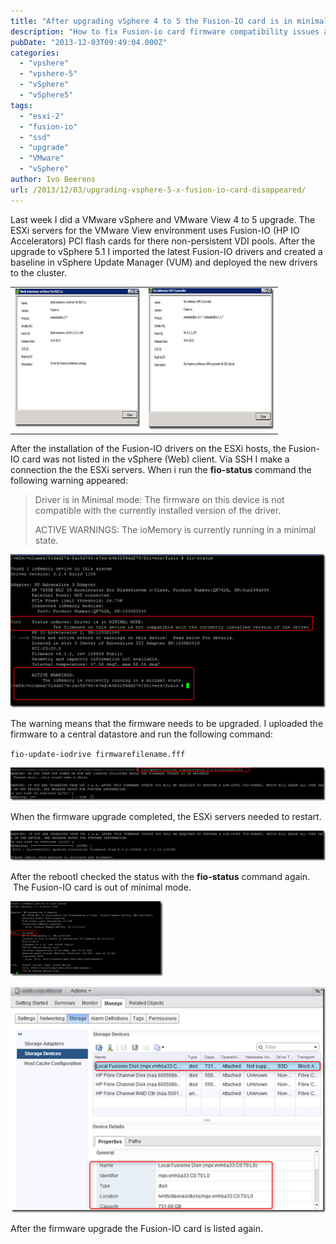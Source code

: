 ```yaml
---
title: "After upgrading vSphere 4 to 5 the Fusion-IO card is in minimal mode"
description: "How to fix Fusion-io card firmware compatibility issues after vSphere 5 upgrade."
pubDate: "2013-12-03T09:49:04.000Z"
categories: 
  - "vpshere"
  - "vpshere-5"
  - "vSphere"
  - "vSphere5"
tags: 
  - "esxi-2"
  - "fusion-io"
  - "ssd"
  - "upgrade"
  - "VMware"
  - "vSphere"
author: Ivo Beerens
url: /2013/12/03/upgrading-vsphere-5-x-fusion-io-card-disappeared/
---
```


Last week I did a VMware vSphere and VMware View 4 to 5 upgrade. The ESXi servers for the VMware View environment uses Fusion-IO (HP IO Accelerators) PCI flash cards for there non-persistent VDI pools. After the upgrade to vSphere 5.1 I imported the latest Fusion-IO drivers and created a baseline in vSphere Update Manager (VUM) and deployed the new drivers to the cluster.

<table width="400" border="0" cellspacing="0" cellpadding="2"><tbody><tr><td valign="top" width="200"><a href="images/image10.png"><img style="background-image: none; padding-top: 0px; padding-left: 0px; display: inline; padding-right: 0px; border-width: 0px;" title="image" alt="image" src="images/image_thumb10.png" width="310" height="222" border="0"></a></td><td valign="top" width="200"><a href="https://www.ivobeerens.nl/wp-content/uploads/2013/10/image11.png"><img style="background-image: none; padding-top: 0px; padding-left: 0px; display: inline; padding-right: 0px; border-width: 0px;" title="image" alt="image" src="images/image_thumb11.png" width="315" height="226" border="0"></a></td></tr></tbody></table>

After the installation of the Fusion-IO drivers on the ESXi hosts, the Fusion-IO card was not listed in the vSphere (Web) client. Via SSH I make a connection the the ESXi servers. When i run the **fio-status** command the following warning appeared:

> Driver is in Minimal mode: The firmware on this device is not compatible with the currently installed version of the driver.
> 
> ACTIVE WARNINGS: The ioMemory is currently running in a minimal state.

[![image](images/image_thumb12.png "image")](images/image12.png)

The warning means that the firmware needs to be upgraded. I uploaded the firmware to a central datastore and run the following command:

`fio-update-iodrive firmwarefilename.fff`

[![image](images/image_thumb13.png "image")](images/image13.png)

When the firmware upgrade completed, the ESXi servers needed to restart.

[![image](images/image_thumb14.png "image")](images/image14.png)

After the rebootI checked the status with the **fio-status** command again.  The Fusion-IO card is out of minimal mode.

[![image](images/image_thumb15.png "image")](images/image15.png)

[![image](images/image1_thumb.png "image")](images/image11.png)

After the firmware upgrade the Fusion-IO card is listed again.